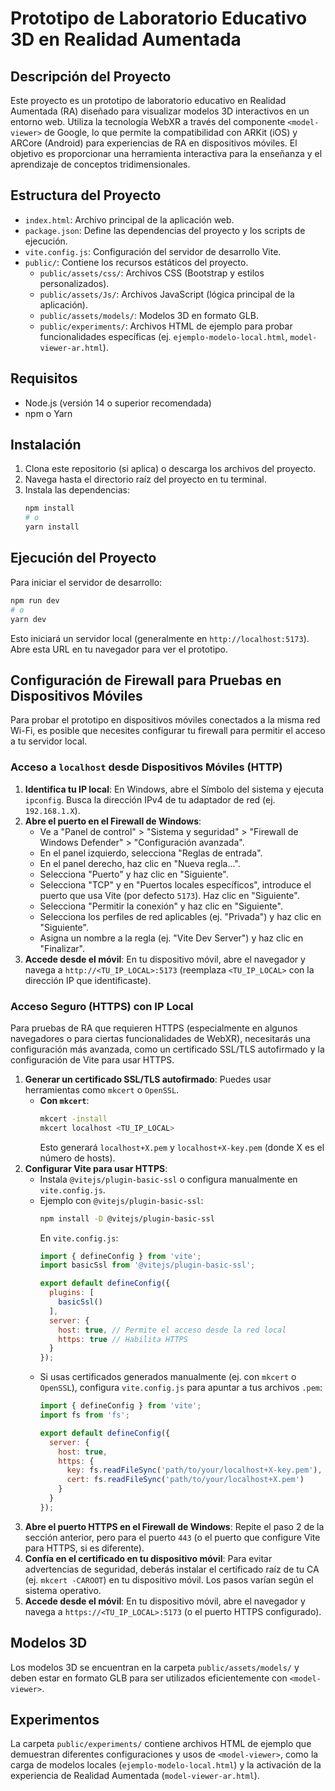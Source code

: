 # Prototipo de Laboratorio Educativo 3D en Realidad Aumentada

## Descripción del Proyecto
Este proyecto es un prototipo de laboratorio educativo en Realidad Aumentada (RA) diseñado para visualizar modelos 3D interactivos en un entorno web. Utiliza la tecnología WebXR a través del componente `<model-viewer>` de Google, lo que permite la compatibilidad con ARKit (iOS) y ARCore (Android) para experiencias de RA en dispositivos móviles. El objetivo es proporcionar una herramienta interactiva para la enseñanza y el aprendizaje de conceptos tridimensionales.

## Estructura del Proyecto
-   `index.html`: Archivo principal de la aplicación web.
-   `package.json`: Define las dependencias del proyecto y los scripts de ejecución.
-   `vite.config.js`: Configuración del servidor de desarrollo Vite.
-   `public/`: Contiene los recursos estáticos del proyecto.
    -   `public/assets/css/`: Archivos CSS (Bootstrap y estilos personalizados).
    -   `public/assets/Js/`: Archivos JavaScript (lógica principal de la aplicación).
    -   `public/assets/models/`: Modelos 3D en formato GLB.
    -   `public/experiments/`: Archivos HTML de ejemplo para probar funcionalidades específicas (ej. `ejemplo-modelo-local.html`, `model-viewer-ar.html`).

## Requisitos
-   Node.js (versión 14 o superior recomendada)
-   npm o Yarn

## Instalación
1.  Clona este repositorio (si aplica) o descarga los archivos del proyecto.
2.  Navega hasta el directorio raíz del proyecto en tu terminal.
3.  Instala las dependencias:
    ```bash
    npm install
    # o
    yarn install
    ```

## Ejecución del Proyecto
Para iniciar el servidor de desarrollo:
```bash
npm run dev
# o
yarn dev
```
Esto iniciará un servidor local (generalmente en `http://localhost:5173`). Abre esta URL en tu navegador para ver el prototipo.

## Configuración de Firewall para Pruebas en Dispositivos Móviles
Para probar el prototipo en dispositivos móviles conectados a la misma red Wi-Fi, es posible que necesites configurar tu firewall para permitir el acceso a tu servidor local.

### Acceso a `localhost` desde Dispositivos Móviles (HTTP)
1.  **Identifica tu IP local**: En Windows, abre el Símbolo del sistema y ejecuta `ipconfig`. Busca la dirección IPv4 de tu adaptador de red (ej. `192.168.1.X`).
2.  **Abre el puerto en el Firewall de Windows**:
    -   Ve a "Panel de control" > "Sistema y seguridad" > "Firewall de Windows Defender" > "Configuración avanzada".
    -   En el panel izquierdo, selecciona "Reglas de entrada".
    -   En el panel derecho, haz clic en "Nueva regla...".
    -   Selecciona "Puerto" y haz clic en "Siguiente".
    -   Selecciona "TCP" y en "Puertos locales específicos", introduce el puerto que usa Vite (por defecto `5173`). Haz clic en "Siguiente".
    -   Selecciona "Permitir la conexión" y haz clic en "Siguiente".
    -   Selecciona los perfiles de red aplicables (ej. "Privada") y haz clic en "Siguiente".
    -   Asigna un nombre a la regla (ej. "Vite Dev Server") y haz clic en "Finalizar".
3.  **Accede desde el móvil**: En tu dispositivo móvil, abre el navegador y navega a `http://<TU_IP_LOCAL>:5173` (reemplaza `<TU_IP_LOCAL>` con la dirección IP que identificaste).

### Acceso Seguro (HTTPS) con IP Local
Para pruebas de RA que requieren HTTPS (especialmente en algunos navegadores o para ciertas funcionalidades de WebXR), necesitarás una configuración más avanzada, como un certificado SSL/TLS autofirmado y la configuración de Vite para usar HTTPS.

1.  **Generar un certificado SSL/TLS autofirmado**: Puedes usar herramientas como `mkcert` o `OpenSSL`.
    -   **Con `mkcert`**:
        ```bash
        mkcert -install
        mkcert localhost <TU_IP_LOCAL>
        ```
        Esto generará `localhost+X.pem` y `localhost+X-key.pem` (donde X es el número de hosts).
2.  **Configurar Vite para usar HTTPS**:
    -   Instala `@vitejs/plugin-basic-ssl` o configura manualmente en `vite.config.js`.
    -   Ejemplo con `@vitejs/plugin-basic-ssl`:
        ```bash
        npm install -D @vitejs/plugin-basic-ssl
        ```
        En `vite.config.js`:
        ```javascript
        import { defineConfig } from 'vite';
        import basicSsl from '@vitejs/plugin-basic-ssl';

        export default defineConfig({
          plugins: [
            basicSsl()
          ],
          server: {
            host: true, // Permite el acceso desde la red local
            https: true // Habilita HTTPS
          }
        });
        ```
    -   Si usas certificados generados manualmente (ej. con `mkcert` o `OpenSSL`), configura `vite.config.js` para apuntar a tus archivos `.pem`:
        ```javascript
        import { defineConfig } from 'vite';
        import fs from 'fs';

        export default defineConfig({
          server: {
            host: true,
            https: {
              key: fs.readFileSync('path/to/your/localhost+X-key.pem'),
              cert: fs.readFileSync('path/to/your/localhost+X.pem')
            }
          }
        });
        ```
3.  **Abre el puerto HTTPS en el Firewall de Windows**: Repite el paso 2 de la sección anterior, pero para el puerto `443` (o el puerto que configure Vite para HTTPS, si es diferente).
4.  **Confía en el certificado en tu dispositivo móvil**: Para evitar advertencias de seguridad, deberás instalar el certificado raíz de tu CA (ej. `mkcert -CAROOT`) en tu dispositivo móvil. Los pasos varían según el sistema operativo.
5.  **Accede desde el móvil**: En tu dispositivo móvil, abre el navegador y navega a `https://<TU_IP_LOCAL>:5173` (o el puerto HTTPS configurado).

## Modelos 3D
Los modelos 3D se encuentran en la carpeta `public/assets/models/` y deben estar en formato GLB para ser utilizados eficientemente con `<model-viewer>`.

## Experimentos
La carpeta `public/experiments/` contiene archivos HTML de ejemplo que demuestran diferentes configuraciones y usos de `<model-viewer>`, como la carga de modelos locales (`ejemplo-modelo-local.html`) y la activación de la experiencia de Realidad Aumentada (`model-viewer-ar.html`).
